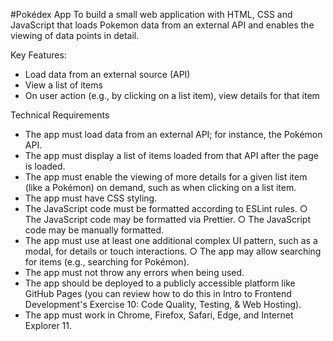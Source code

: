 #Pokédex App 
To build a small web application with HTML, CSS and JavaScript that loads Pokemon data from an external API and enables the viewing of data points in detail. 

Key Features:

- Load data from an external source (API)
- View a list of items
- On user action (e.g., by clicking on a list item), view details for that item

Technical Requirements

- The app must load data from an external API; for instance, the Pokémon API.
- The app must display a list of items loaded from that API after the page is loaded.
- The app must enable the viewing of more details for a given list item (like a Pokémon) on
  demand, such as when clicking on a list item.
- The app must have CSS styling.
- The JavaScript code must be formatted according to ESLint rules.
    ○ The JavaScript code may be formatted via Prettier.
    ○ The JavaScript code may be manually formatted.
- The app must use at least one additional complex UI pattern, such as a modal, for
details or touch interactions.
    ○ The app may allow searching for items (e.g., searching for Pokémon).
- The app must not throw any errors when being used.
- The app should be deployed to a publicly accessible platform like GitHub Pages (you
can review how to do this in Intro to Frontend Development's Exercise 10: Code Quality,
Testing, & Web Hosting).
- The app must work in Chrome, Firefox, Safari, Edge, and Internet Explorer 11.